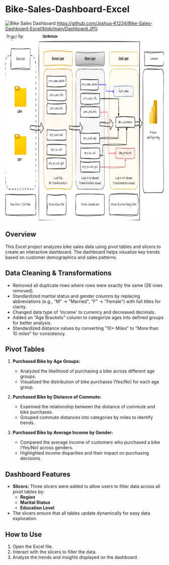 # Bike-Sales-Dashboard-Excel

![Bike Sales Dashboard](image-link-here)
https://github.com/Joshua-K1234/Bike-Sales-Dashboard-Excel/blob/main/Dashboard.JPG
<img src="https://github.com/Joshua-K1234/sql-data-warehouse-project/blob/main/images/Diagram.png" alt="Components diagram" width="(600/9)16" height="600"/>

## Overview
This Excel project analyzes bike sales data using pivot tables and slicers to create an interactive dashboard. The dashboard helps visualize key trends based on customer demographics and sales patterns.

## Data Cleaning & Transformations
- Removed all duplicate rows where rows were exactly the same (26 rows removed).
- Standardized marital status and gender columns by replacing abbreviations (e.g., "M" → "Married", "F" → "Female") with full titles for clarity.
- Changed data type of 'Income' to currency and decreased decimals.
- Added an "Age Brackets" column to categorize ages into defined groups for better analysis.
- Standardized distance values by converting "10+ Miles" to "More than 10 miles" for consistency.

## Pivot Tables
1. **Purchased Bike by Age Groups:**  
   - Analyzed the likelihood of purchasing a bike across different age groups.
   - Visualized the distribution of bike purchases (Yes/No) for each age group.

2. **Purchased Bike by Distance of Commute:**  
   - Examined the relationship between the distance of commute and bike purchases.
   - Grouped commute distances into categories by miles to identify trends.

3. **Purchased Bike by Average Income by Gender:**  
   - Compared the average income of customers who purchased a bike (Yes/No) across genders.
   - Highlighted income disparities and their impact on purchasing decisions.

## Dashboard Features
- **Slicers:** Three slicers were added to allow users to filter data across all pivot tables by:
  - **Region**
  - **Marital Status**
  - **Education Level**
- The slicers ensure that all tables update dynamically for easy data exploration.

## How to Use
1. Open the Excel file.
2. Interact with the slicers to filter the data.
3. Analyze the trends and insights displayed on the dashboard.
